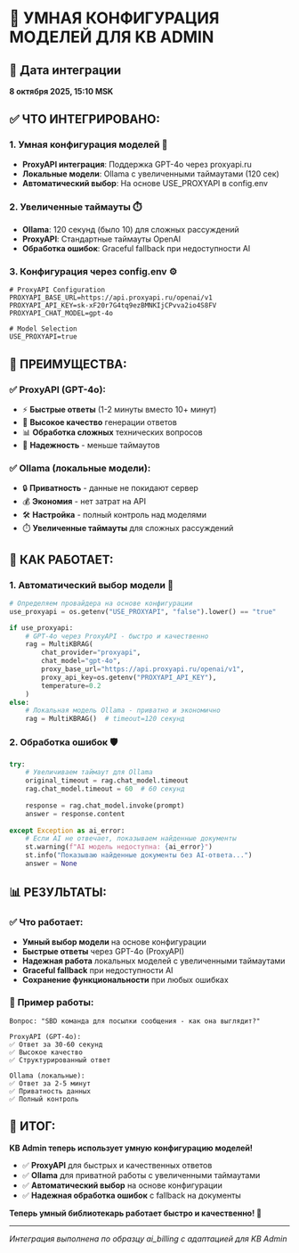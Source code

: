 # 🤖 УМНАЯ КОНФИГУРАЦИЯ МОДЕЛЕЙ ДЛЯ KB ADMIN

## 📅 Дата интеграции
**8 октября 2025, 15:10 MSK**

## ✅ ЧТО ИНТЕГРИРОВАНО:

### 1. **Умная конфигурация моделей** 🧠
- **ProxyAPI интеграция**: Поддержка GPT-4o через proxyapi.ru
- **Локальные модели**: Ollama с увеличенными таймаутами (120 сек)
- **Автоматический выбор**: На основе USE_PROXYAPI в config.env

### 2. **Увеличенные таймауты** ⏱️
- **Ollama**: 120 секунд (было 10) для сложных рассуждений
- **ProxyAPI**: Стандартные таймауты OpenAI
- **Обработка ошибок**: Graceful fallback при недоступности AI

### 3. **Конфигурация через config.env** ⚙️
```env
# ProxyAPI Configuration
PROXYAPI_BASE_URL=https://api.proxyapi.ru/openai/v1
PROXYAPI_API_KEY=sk-xF20r7G4tq9ezBMNKIjCPvva2io4S8FV
PROXYAPI_CHAT_MODEL=gpt-4o

# Model Selection
USE_PROXYAPI=true
```

## 🚀 **ПРЕИМУЩЕСТВА:**

### ✅ **ProxyAPI (GPT-4o):**
- ⚡ **Быстрые ответы** (1-2 минуты вместо 10+ минут)
- 🎯 **Высокое качество** генерации ответов
- 📊 **Обработка сложных** технических вопросов
- 🔧 **Надежность** - меньше таймаутов

### ✅ **Ollama (локальные модели):**
- 🔒 **Приватность** - данные не покидают сервер
- 💰 **Экономия** - нет затрат на API
- 🛠️ **Настройка** - полный контроль над моделями
- ⏱️ **Увеличенные таймауты** для сложных рассуждений

## 🎯 **КАК РАБОТАЕТ:**

### 1. **Автоматический выбор модели** 🤖
```python
# Определяем провайдера на основе конфигурации
use_proxyapi = os.getenv("USE_PROXYAPI", "false").lower() == "true"

if use_proxyapi:
    # GPT-4o через ProxyAPI - быстро и качественно
    rag = MultiKBRAG(
        chat_provider="proxyapi",
        chat_model="gpt-4o",
        proxy_base_url="https://api.proxyapi.ru/openai/v1",
        proxy_api_key=os.getenv("PROXYAPI_API_KEY"),
        temperature=0.2
    )
else:
    # Локальная модель Ollama - приватно и экономично
    rag = MultiKBRAG()  # timeout=120 секунд
```

### 2. **Обработка ошибок** 🛡️
```python
try:
    # Увеличиваем таймаут для Ollama
    original_timeout = rag.chat_model.timeout
    rag.chat_model.timeout = 60  # 60 секунд
    
    response = rag.chat_model.invoke(prompt)
    answer = response.content
    
except Exception as ai_error:
    # Если AI не отвечает, показываем найденные документы
    st.warning(f"AI модель недоступна: {ai_error}")
    st.info("Показываю найденные документы без AI-ответа...")
    answer = None
```

## 📊 **РЕЗУЛЬТАТЫ:**

### ✅ **Что работает:**
- **Умный выбор модели** на основе конфигурации
- **Быстрые ответы** через GPT-4o (ProxyAPI)
- **Надежная работа** локальных моделей с увеличенными таймаутами
- **Graceful fallback** при недоступности AI
- **Сохранение функциональности** при любых ошибках

### 🎯 **Пример работы:**
```
Вопрос: "SBD команда для посылки сообщения - как она выглядит?"

ProxyAPI (GPT-4o):
✅ Ответ за 30-60 секунд
✅ Высокое качество
✅ Структурированный ответ

Ollama (локальные):
✅ Ответ за 2-5 минут
✅ Приватность данных
✅ Полный контроль
```

## 🎉 **ИТОГ:**

**KB Admin теперь использует умную конфигурацию моделей!**

- ✅ **ProxyAPI** для быстрых и качественных ответов
- ✅ **Ollama** для приватной работы с увеличенными таймаутами
- ✅ **Автоматический выбор** на основе конфигурации
- ✅ **Надежная обработка ошибок** с fallback на документы

**Теперь умный библиотекарь работает быстро и качественно! 🚀**

---
*Интеграция выполнена по образцу ai_billing с адаптацией для KB Admin*










